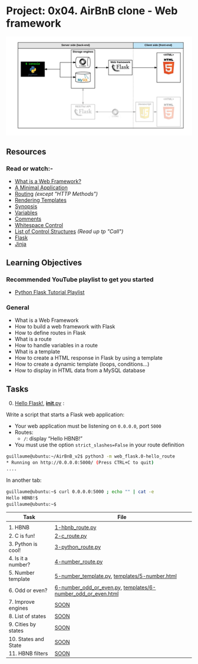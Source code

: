 # Project: 0x04. AirBnB clone - Web framework

![AirBnB_clone_Web_Framework](./hbnb_step3.png)

## Resources

### Read or watch:-

- [What is a Web Framework?](https://intelegain-technologies.medium.com/what-are-web-frameworks-and-why-you-need-them-c4e8806bd0fb)
- [A Minimal Application](https://flask.palletsprojects.com/en/2.3.x/quickstart/#a-minimal-application)
- [Routing](https://flask.palletsprojects.com/en/2.3.x/quickstart/#routing) _(except "HTTP Methods")_
- [Rendering Templates](https://flask.palletsprojects.com/en/2.3.x/quickstart/#rendering-templates)
- [Synopsis](https://jinja.palletsprojects.com/en/2.9.x/templates/#synopsis)
- [Variables](https://jinja.palletsprojects.com/en/2.9.x/templates/#variables)
- [Comments](https://jinja.palletsprojects.com/en/2.9.x/templates/#comments)
- [Whitespace Control](https://jinja.palletsprojects.com/en/2.9.x/templates/#whitespace-control)
- [List of Control Structures](https://jinja.palletsprojects.com/en/2.9.x/templates/#list-of-control-structures) _(Read up tp "Call")_
- [Flask](https://palletsprojects.com/p/flask/)
- [Jinja](https://jinja.palletsprojects.com/en/2.9.x/templates/)

## Learning Objectives

### Recommended YouTube playlist to get you started

- [Python Flask Tutorial Playlist](https://www.youtube.com/watch?v=MwZwr5Tvyxo&list=PL-osiE80TeTs4UjLw5MM6OjgkjFeUxCYH&t=6s)

### General

- What is a Web Framework
- How to build a web framework with Flask
- How to define routes in Flask
- What is a route
- How to handle variables in a route
- What is a template
- How to create a HTML response in Flask by using a template
- How to create a dynamic template (loops, conditions…)
- How to display in HTML data from a MySQL database

## Tasks

0. [Hello Flask!](./0-hello_route.py), [**init**.py](./__init__.py) :

Write a script that starts a Flask web application:

- Your web application must be listening on `0.0.0.0`, port `5000`
- Routes:
  - `/`: display “Hello HBNB!”
- You must use the option `strict_slashes=False` in your route definition

```sh
guillaume@ubuntu:~/AirBnB_v2$ python3 -m web_flask.0-hello_route
* Running on http://0.0.0.0:5000/ (Press CTRL+C to quit)
....
```

In another tab:

```sh
guillaume@ubuntu:~$ curl 0.0.0.0:5000 ; echo "" | cat -e
Hello HBNB!$
guillaume@ubuntu:~$ 
```


| Task                 | File                                                                                                                               |
| -------------------- | ---------------------------------------------------------------------------------------------------------------------------------- |
|                                                                |
| 1. HBNB              | [1-hbnb_route.py](./1-hbnb_route.py)                                                                                               |
| 2. C is fun!         | [2-c_route.py](./2-c_route.py)                                                                                                     |
| 3. Python is cool!   | [3-python_route.py](./3-python_route.py)                                                                                           |
| 4. Is it a number?   | [4-number_route.py](./4-number_route.py)                                                                                           |
| 5. Number template   | [5-number_template.py](./5-number_template.py), [templates/5-number.html](./templates/5-number.html)                               |
| 6. Odd or even?      | [6-number_odd_or_even.py](./6-number_odd_or_even.py), [templates/6-number_odd_or_even.html](./templates/6-number_odd_or_even.html) |
| 7. Improve engines   | [SOON](./)                                                                                                                         |
| 8. List of states    | [SOON](./)                                                                                                                         |
| 9. Cities by states  | [SOON](./)                                                                                                                         |
| 10. States and State | [SOON](./)                                                                                                                         |
| 11. HBNB filters     | [SOON](./)                                                                                                                         |
